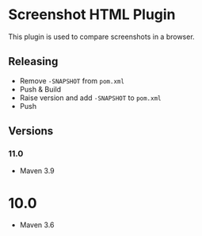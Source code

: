 # Screenshot HTML Plugin

This plugin is used to compare screenshots in a browser.

## Releasing

- Remove `-SNAPSHOT` from `pom.xml`
- Push & Build
- Raise version and add `-SNAPSHOT` to `pom.xml`
- Push

## Versions

### 11.0

- Maven 3.9

# 10.0

- Maven 3.6
